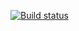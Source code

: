 [![Build status](https://ci.appveyor.com/api/projects/status/qllwmyvjra60lje8?svg=true)](https://ci.appveyor.com/project/Swooow/api-ci-hw2)